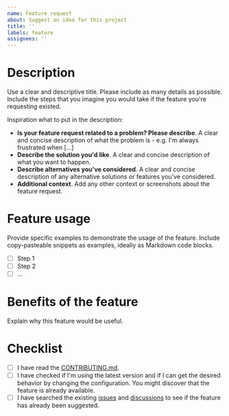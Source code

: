 ```yaml
---
name: Feature request
about: Suggest an idea for this project
title: ''
labels: feature
assignees: ''
---
```


# Description
Use a clear and descriptive title. Please include as many details as possible. Include the steps that you imagine you would take if the feature you're requesting existed.

Inspiration what to put in the description:
- **Is your feature request related to a problem? Please describe**.
  A clear and concise description of what the problem is - e.g. I'm always frustrated when [...]
- **Describe the solution you'd like**.
  A clear and concise description of what you want to happen.
- **Describe alternatives you've considered**.
  A clear and concise description of any alternative solutions or features you've considered.
- **Additional context**.
  Add any other context or screenshots about the feature request.

# Feature usage
Provide specific examples to demonstrate the usage of the feature. Include copy-pasteable snippets as examples, ideally as Markdown code blocks.
- [ ] Step 1
- [ ] Step 2
- [ ] ...

# Benefits of the feature
Explain why this feature would be useful.

# Checklist
- [ ] I have read the [CONTRIBUTING.md](https://github.com/strvcom/strv-backend-go-env/blob/master/CONTRIBUTING.md).
- [ ] I have checked if I'm using the latest version and if I can get the desired behavior by changing the configuration. You might discover that the feature is already available.
- [ ] I have searched the existing [issues](https://github.com/strvcom/strv-backend-go-env/issues) and [discussions](https://github.com/strvcom/strv-backend-go-env/discussions) to see if the feature has already been suggested.

